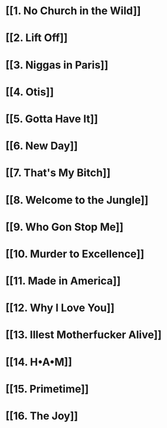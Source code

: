 # [[1. No Church in the Wild]]

# [[2. Lift Off]]

# [[3. Niggas in Paris]]

# [[4. Otis]]

# [[5. Gotta Have It]]

# [[6. New Day]]

# [[7. That's My Bitch]]

# [[8. Welcome to the Jungle]]

# [[9. Who Gon Stop Me]]

# [[10. Murder to Excellence]]

# [[11. Made in America]]

# [[12. Why I Love You]]

# [[13. Illest Motherfucker Alive]]

# [[14. H•A•M]]

# [[15. Primetime]]

# [[16. The Joy]]
